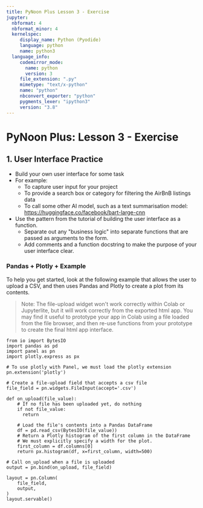 ```yaml
---
title: PyNoon Plus Lesson 3 - Exercise
jupyter:
  nbformat: 4
  nbformat_minor: 4
  kernelspec:
     display_name: Python (Pyodide)
     language: python
     name: python3
  language_info:
     codemirror_mode:
       name: python
       version: 3
     file_extension: ".py"
     mimetype: "text/x-python"
     name: "python"
     nbconvert_exporter: "python"
     pygments_lexer: "ipython3"
     version: "3.8"
---
```


# PyNoon Plus: Lesson 3 - Exercise

## 1. User Interface Practice

* Build your own user interface for some task
* For example:
  * To capture user input for your project
  * To provide a search box or category for filtering the AirBnB
    listings data
  * To call some other AI model, such as a text summarisation model:
    https://huggingface.co/facebook/bart-large-cnn
* Use the pattern from the tutorial of building the user interface as
  a function.
  * Separate out any "business logic" into separate functions that are
    passed as arguments to the form.
  * Add comments and a function docstring to make the purpose of your
    user interface clear.

### Pandas + Plotly +  Example

To help you get started, look at the following example that allows the
user to upload a CSV, and then uses Pandas and Plotly to create a plot
from its contents.

> Note: The file-upload widget won't work correctly within Colab or
> Jupyterlite, but it will work correctly from the exported html app.
> You may find it useful to prototype your app in Colab using a file
> loaded from the file browser, and then re-use functions from your
> prototype to create the final html app interface.

```code
from io import BytesIO
import pandas as pd
import panel as pn
import plotly.express as px

# To use plotly with Panel, we must load the plotly extension
pn.extension('plotly')

# Create a file-upload field that accepts a csv file
file_field = pn.widgets.FileInput(accept='.csv')

def on_upload(file_value):
    # If no file has been uploaded yet, do nothing
    if not file_value:
      return

    # Load the file's contents into a Pandas DataFrame
    df = pd.read_csv(BytesIO(file_value))
    # Return a Plotly histogram of the first column in the DataFrame
    # We must explicitly specify a width for the plot.
    first_column = df.columns[0]
    return px.histogram(df, x=first_column, width=500)

# Call on_upload when a file is uploaded
output = pn.bind(on_upload, file_field)

layout = pn.Column(
    file_field,
    output,
)
layout.servable()
```
